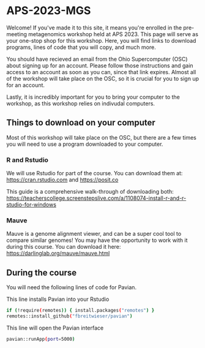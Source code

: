 # APS-2023-MGS
Welcome! If you've made it to this site, it means you're enrolled in the pre-meeting metagenomics workshop held at APS 2023. This page will serve as your one-stop shop for this workshop. Here, you will find links to download programs, lines of code that you will copy, and much more. 

You should have recieved an email from the Ohio Supercomputer (OSC) about signing up for an account. Please follow those instructions and gain access to an account as soon as you can, since that link expires. Almost all of the workshop will take place on the OSC, so it is crucial for you to sign up for an account. 

Lastly, it is incredibly important for you to bring your computer to the workshop, as this workshop relies on indivudal computers. 

## Things to download on your computer
Most of this workshop will take place on the OSC, but there are a few times you will need to use a program downloaded to your computer. 

### R and Rstudio
We will use Rstudio for part of the course. You can download them at: https://cran.rstudio.com and https://posit.co

This guide is a comprehensive walk-through of downloading both: https://teacherscollege.screenstepslive.com/a/1108074-install-r-and-r-studio-for-windows

### Mauve
Mauve is a genome alignment viewer, and can be a super cool tool to compare similar genomes! You may have the opportunity to work with it during this course. You can download it here: https://darlinglab.org/mauve/mauve.html

## During the course


You will need the following lines of code for Pavian. 

This line installs Pavian into your Rstudio
```bash
if (!require(remotes)) { install.packages("remotes") }
remotes::install_github("fbreitwieser/pavian")
```
This line will open the Pavian interface
```bash
pavian::runApp(port=5000)
```

